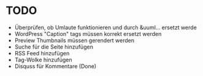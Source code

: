 TODO
=====
* Überprüfen, ob Umlaute funktionieren und durch &uuml... ersetzt werde
* WordPress "Caption" tags müssen korrekt ersetzt werden
* Preview Thumbnails müssen gerendert werden
* Suche für die Seite hinzufügen
* RSS Feed hinzufügen
* Tag-Wolke hinzufügen
* Disquss für Kommentare (Done)
